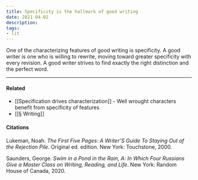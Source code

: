 ```yaml
---
title: Specificity is the hallmark of good writing
date: 2021-04-02
description: 
tags: 
- lit
---
```

One of the characterizing features of good writing is specificity. A good writer is one who is willing to rewrite, moving toward greater specificity with every revision. A good writer strives to find exactly the right distinction and the perfect word. 

--- 
#### Related
- [[Specification drives characterization]] - Well wrought characters benefit from specificity of features
- [[§ Writing]]

#### Citations
Lukeman, Noah. _The First Five Pages: A Writer’S Guide To Staying Out of the Rejection Pile_. Original ed. edition. New York: Touchstone, 2000.

Saunders, George. _Swim in a Pond in the Rain, A: In Which Four Russians Give a Master Class on Writing, Reading, and Life_. New York: Random House of Canada, 2020.